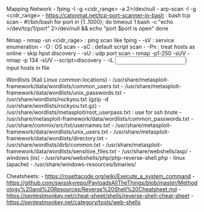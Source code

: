 Mapping Network
	- fping -I <interface> -g <cidr_range> -a 2>/dev/null
	- arp-scan -I <interface> -g <cidr_range>
	- https://catonmat.net/tcp-port-scanner-in-bash : bash tcp scan
	- #!/bin/bash
		for port in {1..1000}; do
		timeout 1 bash -c "echo >/dev/tcp/$1/$port" 2>/dev/null && echo "port $port is open"
		done
		
Nmap
	- nmap -sn <cidr_rage> : ping scan like fping
	- -sV : service enumeration
	- -O : OS scan
	- -sC : default script scan
	- -Pn : treat hosts as online - skip hpst discovery
	- -sU : udp port scan
	- nmap <ip> -p1-250 -sUV
	- nmap <ip> -p 134 -sUV --script=discovery
	- -iL <input file>: input hosts in file

Wordlists (Kali Linux common locations)
	- /usr/share/metasploit-framework/data/wordlists/common_users.txt
	- /usr/share/metasploit-framework/data/wordlists/unix_passwords.txt 
	- /usr/share/wordlists/rockyou.txt (gzip -d /usr/share/wordlists/rockyou.txt.gz)
	- /usr/share/wordlists/metasploit/root_userpass.txt : use for ssh brute
	- /usr/share/metasploit-framework/data/wordlists/common_passwords.txt
	- /usr/share/commix/src/txt/usernames.txt 
	- /usr/share/metasploit-framework/data/wordlists/unix_users.txt
	- /usr/share/metasploit-framework/data/wordlists/directory.txt
	- /usr/share/wordlists/dirb/common.txt
	- /usr/share/metasploit-framework/data/wordlists/sensitive_files.txt
	- /usr/share/webshells/asp/ - windows (iis)
	- /usr/share/webshells/php/php-reverse-shell.php - linux (apache)
	- /usr/share/windows-resources/binaries/


Cheatsheets:
	- https://rosettacode.org/wiki/Execute_a_system_command
	- https://github.com/swisskyrepo/PayloadsAllTheThings/blob/master/Methodology%20and%20Resources/Reverse%20Shell%20Cheatsheet.md
	- https://pentestmonkey.net/cheat-sheet/shells/reverse-shell-cheat-sheet
	- https://pentestmonkey.net/category/tools/web-shells
